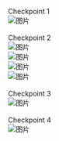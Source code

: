 Checkpoint 1 <br>
![图片](https://user-images.githubusercontent.com/68314331/162837064-6066b55f-4a5c-4621-ba82-50abac5e7a12.png) <br> <br>
Checkpoint 2 <br>
![图片](https://user-images.githubusercontent.com/68314331/162838213-eb5a3213-1b34-4fab-83f0-e31c177e1927.png) <br>
![图片](https://user-images.githubusercontent.com/68314331/162843356-9f6e52ba-06be-42c3-9ff2-28fd5a94b76d.png) <br>
![图片](https://user-images.githubusercontent.com/68314331/162843361-2d202801-2e05-42c4-9a1d-f8e8f7c32202.png) <br>
![图片](https://user-images.githubusercontent.com/68314331/162843430-c778180b-7d6e-43e4-89aa-258529fc5368.png) <br> <br>
Checkpoint 3 <br>
![图片](https://user-images.githubusercontent.com/68314331/162840780-de9b7e38-7a9f-4215-b72c-b94d62a13bcd.png) <br> <br>
Checkpoint 4 <br>
![图片](https://user-images.githubusercontent.com/68314331/162848404-f3077359-2a30-4a98-b617-9815c7614f9b.png) <br>
